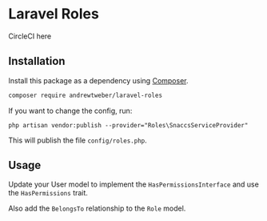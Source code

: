 # Laravel Roles

CircleCI here

## Installation

Install this package as a dependency using [Composer](https://getcomposer.org).

``` bash
composer require andrewtweber/laravel-roles
```

If you want to change the config, run:

```
php artisan vendor:publish --provider="Roles\SnaccsServiceProvider"
```

This will publish the file `config/roles.php`.

## Usage

Update your User model to implement the `HasPermissionsInterface` and use the `HasPermissions` trait.

Also add the `BelongsTo` relationship to the `Role` model.
